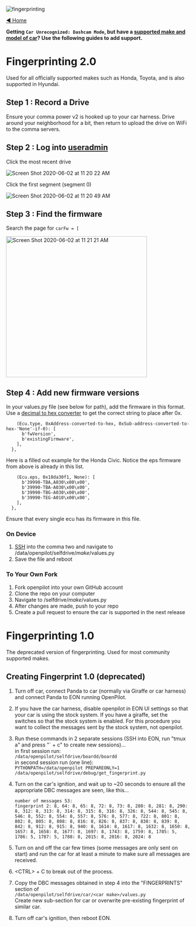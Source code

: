 ![fingerprinting](https://user-images.githubusercontent.com/37757984/82519263-1b4e0c00-9ad6-11ea-9ded-039a72e1d8d7.jpg)

[◄ Home](https://github.com/commaai/openpilot/wiki)

**Getting `Car Unrecognized: Dashcam Mode`, but have a [supported make and model of car](https://github.com/commaai/openpilot#supported-cars)? Use the following guides to add support.**

# Fingerprinting 2.0
Used for all officially supported makes such as Honda, Toyota, and is also supported in Hyundai.
## Step 1 : Record a Drive
Ensure your comma power v2 is hooked up to your car harness. Drive around your neighborhood for a bit, then return to upload the drive on WiFi to the comma servers.
## Step 2 : Log into [useradmin](https://my.comma.ai/useradmin)
Click the most recent drive

![Screen Shot 2020-06-02 at 11 20 22 AM](https://user-images.githubusercontent.com/37757984/83562716-e3c86200-a4ce-11ea-9960-91bf334b7a8f.png)

Click the first segment (segment 0)

![Screen Shot 2020-06-02 at 11 20 49 AM](https://user-images.githubusercontent.com/37757984/83562744-f2167e00-a4ce-11ea-952d-c3a9404e0626.png)

## Step 3 : Find the firmware
Search the page for `carFw = [`

<img width="385" alt="Screen Shot 2020-06-02 at 11 21 21 AM" src="https://user-images.githubusercontent.com/37757984/83562767-fb9fe600-a4ce-11ea-9063-c5c0a509e2a2.png">

## Step 4 : Add new firmware versions

In your values.py file (see below for path), add the firmware in this format. Use a [decimal to hex converter](https://www.rapidtables.com/convert/number/decimal-to-hex.html) to get the correct string to place after 0x.

```CAR.MODEL: {
    (Ecu.type, 0xAddress-converted-to-hex, 0xSub-address-converted-to-hex-'None'-if-0): [
      b'fwVersion',
      b'existingFirmware',
    ],
  },
```
Here is a filled out example for the Honda Civic. Notice the eps firmware from above is already in this list.

```CAR.CIVIC: {
    (Ecu.eps, 0x18da30f1, None): [
      b'39990-TBA,A030\x00\x00',
      b'39990-TBA-A030\x00\x00',
      b'39990-TBG-A030\x00\x00',
      b'39990-TEG-A010\x00\x00',
    ],
  },
```
Ensure that every single ecu has its firmware in this file.

### On Device

1. [SSH](../wiki/SSH/) into the comma two and navigate to /data/openpilot/selfdrive/_make_/values.py
2. Save the file and reboot

### To Your Own Fork

1. Fork openpilot into your own GitHub account
2. Clone the repo on your computer
3. Navigate to /selfdrive/_make_/values.py
4. After changes are made, push to your repo
5. Create a pull request to ensure the car is supported in the next release

# Fingerprinting 1.0
The deprecated version of fingerprinting. Used for most community supported makes.

## Creating Fingerprint 1.0 (deprecated)

1. Turn off car, connect Panda to car (normally via Giraffe or car harness) and connect Panda to EON running OpenPilot.

2. If you have the car harness, disable openpilot in EON UI settings so that your car is using the stock system. If you have a giraffe, set the switches so that the stock system is enabled. For this procedure you want to collect the messages sent by the stock system, not openpilot.

3. Run these commands in 2 separate sessions (SSH into EON, run "tmux a" and press "\` + c" to create new sessions)...  
in first session run:  
    `/data/openpilot/selfdrive/boardd/boardd`  
in second session run (one line):  
    `PYTHONPATH=/data/openpilot PREPAREONLY=1 /data/openpilot/selfdrive/debug/get_fingerprint.py`  

4. Turn on the car's ignition, and wait up to ~20 seconds to ensure all the appropriate DBC messages are seen, like this...

    `number of messages 53:`  
    `fingerprint 2: 8, 64: 8, 65: 8, 72: 8, 73: 8, 280: 8, 281: 8, 290: 8, 312: 8, 313: 8, 314: 8, 315: 8, 316: 8, 326: 8, 544: 8, 545: 8, 546: 8, 552: 8, 554: 8, 557: 8, 576: 8, 577: 8, 722: 8, 801: 8, 802: 8, 805: 8, 808: 8, 816: 8, 826: 8, 837: 8, 838: 8, 839: 8, 842: 8, 912: 8, 915: 8, 940: 8, 1614: 8, 1617: 8, 1632: 8, 1650: 8, 1657: 8, 1658: 8, 1677: 8, 1697: 8, 1743: 8, 1759: 8, 1785: 5, 1786: 5, 1787: 5, 1788: 8, 2015: 8, 2016: 8, 2024: 8`

5. Turn on and off the car few times (some messages are only sent on start) and run the car for at least a minute to make sure all messages are received.

6. \<CTRL\> + C to break out of the process.

7. Copy the DBC messages obtained in step 4 into the "FINGERPRINTS" section of  
    `/data/openpilot/selfdrive/car/<car make>/values.py`  
Create new sub-section for car or overwrite pre-existing fingerprint of similar car.

8. Turn off car's ignition, then reboot EON.